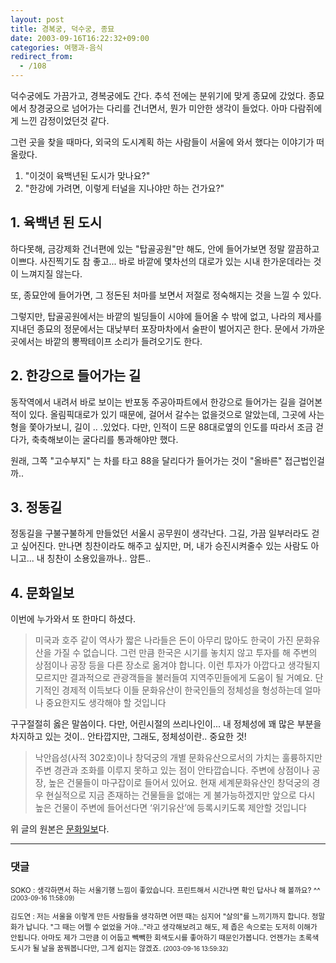 ```yaml
---
layout: post
title: 경복궁, 덕수궁, 종묘
date: 2003-09-16T16:22:32+09:00
categories: 여행과-음식
redirect_from:
  - /108
---
```


덕수궁에도 가끔가고, 경복궁에도 간다. 추석 전에는 분위기에 맞게 종묘에 갔었다. 종묘에서 창경궁으로 넘어가는 다리를 건너면서, 뭔가 미안한 생각이 들었다. 아마 다람쥐에게 느낀 감정이었던것 같다.

그런 곳을 찾을 때마다, 외국의 도시계획 하는 사람들이 서울에 와서 했다는 이야기가 떠올랐다.

<ol>

<li>"이것이 육백년된 도시가 맞나요?"</li>

<li>"한강에 가려면, 이렇게 터널을 지나야만 하는 건가요?"</li>

</ol>

<h2>1. 육백년 된 도시</h2>

하다못해, 금강제화 건너편에 있는 "탑골공원"만 해도, 안에 들어가보면 정말 깔끔하고 이쁘다. 사진찍기도 참 좋고... 바로 바깥에 몇차선의 대로가 있는 시내 한가운데라는 것이 느껴지질 않는다.

또, 종묘안에 들어가면, 그 정돈된 처마를 보면서 저절로 정숙해지는 것을 느낄 수 있다.

그렇지만, 탑골공원에서는 바깥의 빌딩들이 시야에 들어올 수 밖에 없고, 나라의 제사를 지내던 종묘의 정문에서는 대낮부터 포장마차에서 술판이 벌어지곤 한다. 문에서 가까운 곳에서는 바깥의 뽕짝테이프 소리가 들려오기도 한다.

<h2>2. 한강으로 들어가는 길</h2>

동작역에서 내려서 바로 보이는 반포동 주공아파트에서 한강으로 들어가는 길을 걸어본적이 있다. 올림픽대로가 있기 때문에, 걸어서 갈수는 없을것으로 알았는데, 그곳에 사는 형을 쫓아가보니, 길이 .. .있었다. 다만, 인적이 드문 88대로옆의 인도를 따라서 조금 걷다가, 축축해보이는 굴다리를 통과해야만 했다.

원래, 그쪽 "고수부지" 는 차를 타고 88을 달리다가 들어가는 것이 "올바른" 접근법인걸까..

<h2>3. 정동길</h2>

정동길을 구불구불하게 만들었던 서울시 공무원이 생각난다. 그길, 가끔 일부러라도 걷고 싶어진다. 만나면 칭찬이라도 해주고 싶지만, 머, 내가 승진시켜줄수 있는 사람도 아니고... 내 칭찬이 소용있을까나.. 암튼..

<h2>4. 문화일보</h2>

이번에 누가와서 또 한마디 하셨다.

> 미국과 호주 같이 역사가 짧은 나라들은 돈이 아무리 많아도 한국이 가진 문화유산을 가질 수 없습니다. 그런 만큼 한국은 시기를 놓치지 않고 투자를 해 주변의 상점이나 공장 등을 다른 장소로 옮겨야 합니다. 이런 투자가 아깝다고 생각될지 모르지만 결과적으로 관광객들을 불러들여 지역주민들에게 도움이 될 거예요. 단기적인 경제적 이득보다 이들 문화유산이 한국인들의 정체성을 형성하는데 얼마나 중요한지도 생각해야 할 것입니다

구구절절히 옳은 말씀이다. 다만, 어린시절의 쓰리나인이... 내 정체성에 꽤 많은 부분을 차지하고 있는 것이.. 안타깝지만, 그래도, 정체성이란.. 중요한 것!

> 낙안읍성(사적 302호)이나 창덕궁의 개별 문화유산으로서의 가치는 훌륭하지만 주변 경관과 조화를 이루지 못하고 있는 점이 안타깝습니다. 주변에 상점이나 공장, 높은 건물들이 마구잡이로 들어서 있어요. 현재 세계문화유산인 창덕궁의 경우 현실적으로 지금 존재하는 건물들을 없애는 게 불가능하겠지만 앞으로 다시 높은 건물이 주변에 들어선다면 ‘위기유산’에 등록시키도록 제안할 것입니다

위 글의 원본은 <a href="http://www.munhwa.co.kr/content/2003091601012230074002.html">문화일보</a>다.

* * *

### 댓글



<!--- cmt:226 --->
<!--- mail: --->
<!--- parent:0 --->

<small>SOKO : 생각하면서 하는 서울기행 느낌이 좋았습니다. 프린트해서 시간나면 확인 답사나 해 볼까요? ^^ <small>(2003-09-16 11:58:09)</small></small>


<!--- cmt:227 --->
<!--- mail: --->
<!--- parent:0 --->

<small>김도연 : 저는 서울을 이렇게 만든 사람들을 생각하면 어떤 때는 심지어 "살의"를 느끼기까지 합니다. 정말 화가 납니다. "그 때는 어쩔 수 없었을 거야..."라고 생각해보려고 해도, 제 좁은 속으로는 도저히 이해가 안됩니다.  아마도 제가 그만큼 이 어둡고 빽빽한 회색도시를 좋아하기 때문인가봅니다. 언젠가는 초록색 도시가 될 날을 꿈꿔봅니다만, 그게 쉽지는 않겠죠. <small>(2003-09-16 13:59:32)</small></small>

